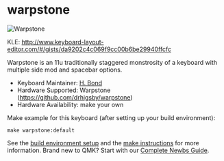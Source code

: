 # warpstone

![Warpstone](https://i.imgur.com/VU5uNVd.png)

KLE: http://www.keyboard-layout-editor.com/#/gists/da9202c4c069f9cc00b6be29940ffcfc

 Warpstone is an 11u traditionally staggered monstrosity of a keyboard with multiple side mod and spacebar options.

* Keyboard Maintainer: [H. Bond](https://github.com/drhigsby)
* Hardware Supported: Warpstone (https://github.com/drhigsby/warpstone)
* Hardware Availability: make your own

Make example for this keyboard (after setting up your build environment):

    make warpstone:default

See the [build environment setup](https://docs.qmk.fm/#/getting_started_build_tools) and the [make instructions](https://docs.qmk.fm/#/getting_started_make_guide) for more information. Brand new to QMK? Start with our [Complete Newbs Guide](https://docs.qmk.fm/#/newbs).
